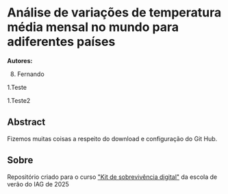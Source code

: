 # Análise de variações de temperatura média mensal no mundo para adiferentes países

**Autores:**
 
8. Fernando

1.Teste

1.Teste2

## Abstract

Fizemos muitas coisas a respeito do download e configuração do Git Hub.

## Sobre

Repositório criado para o curso ["Kit de sobrevivência digital"](https://github.com/FernandoL12/kit-exemplo-2025-02)
da escola de verão do IAG de 2025 